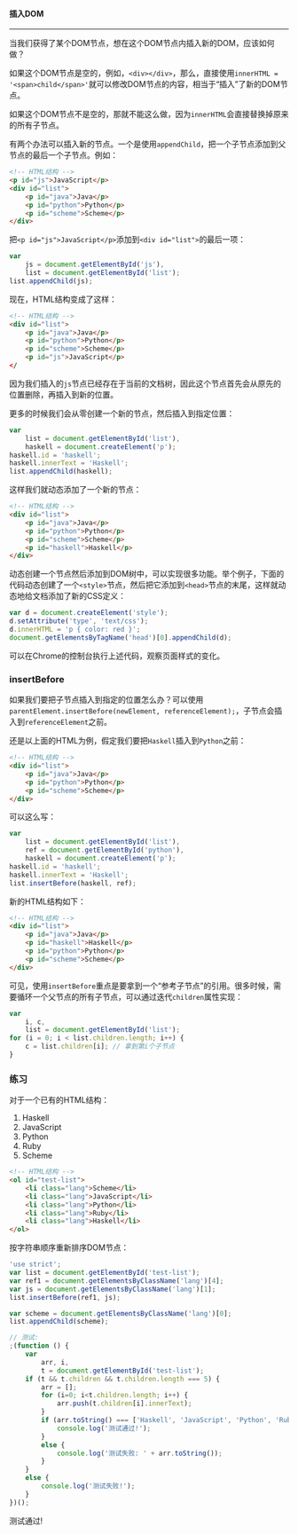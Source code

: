 #### 插入DOM

------

当我们获得了某个DOM节点，想在这个DOM节点内插入新的DOM，应该如何做？

如果这个DOM节点是空的，例如，`<div></div>`，那么，直接使用`innerHTML = '<span>child</span>'`就可以修改DOM节点的内容，相当于“插入”了新的DOM节点。

如果这个DOM节点不是空的，那就不能这么做，因为`innerHTML`会直接替换掉原来的所有子节点。

有两个办法可以插入新的节点。一个是使用`appendChild`，把一个子节点添加到父节点的最后一个子节点。例如：

```html
<!-- HTML结构 -->
<p id="js">JavaScript</p>
<div id="list">
    <p id="java">Java</p>
    <p id="python">Python</p>
    <p id="scheme">Scheme</p>
</div>
```

把`<p id="js">JavaScript</p>`添加到`<div id="list">`的最后一项：

```javascript
var
    js = document.getElementById('js'),
    list = document.getElementById('list');
list.appendChild(js);
```

现在，HTML结构变成了这样：

```html
<!-- HTML结构 -->
<div id="list">
    <p id="java">Java</p>
    <p id="python">Python</p>
    <p id="scheme">Scheme</p>
    <p id="js">JavaScript</p>
</
```

因为我们插入的`js`节点已经存在于当前的文档树，因此这个节点首先会从原先的位置删除，再插入到新的位置。

更多的时候我们会从零创建一个新的节点，然后插入到指定位置：

```javascript
var
    list = document.getElementById('list'),
    haskell = document.createElement('p');
haskell.id = 'haskell';
haskell.innerText = 'Haskell';
list.appendChild(haskell);
```

这样我们就动态添加了一个新的节点：

```html
<!-- HTML结构 -->
<div id="list">
    <p id="java">Java</p>
    <p id="python">Python</p>
    <p id="scheme">Scheme</p>
    <p id="haskell">Haskell</p>
</div>
```

动态创建一个节点然后添加到DOM树中，可以实现很多功能。举个例子，下面的代码动态创建了一个`<style>`节点，然后把它添加到`<head>`节点的末尾，这样就动态地给文档添加了新的CSS定义：

```javascript
var d = document.createElement('style');
d.setAttribute('type', 'text/css');
d.innerHTML = 'p { color: red }';
document.getElementsByTagName('head')[0].appendChild(d);
```

可以在Chrome的控制台执行上述代码，观察页面样式的变化。

### insertBefore

如果我们要把子节点插入到指定的位置怎么办？可以使用`parentElement.insertBefore(newElement, referenceElement);`，子节点会插入到`referenceElement`之前。

还是以上面的HTML为例，假定我们要把`Haskell`插入到`Python`之前：

```html
<!-- HTML结构 -->
<div id="list">
    <p id="java">Java</p>
    <p id="python">Python</p>
    <p id="scheme">Scheme</p>
</div>
```

可以这么写：

```javascript
var
    list = document.getElementById('list'),
    ref = document.getElementById('python'),
    haskell = document.createElement('p');
haskell.id = 'haskell';
haskell.innerText = 'Haskell';
list.insertBefore(haskell, ref);
```

新的HTML结构如下：

```html
<!-- HTML结构 -->
<div id="list">
    <p id="java">Java</p>
    <p id="haskell">Haskell</p>
    <p id="python">Python</p>
    <p id="scheme">Scheme</p>
</div>
```

可见，使用`insertBefore`重点是要拿到一个“参考子节点”的引用。很多时候，需要循环一个父节点的所有子节点，可以通过迭代`children`属性实现：

```javascript
var
    i, c,
    list = document.getElementById('list');
for (i = 0; i < list.children.length; i++) {
    c = list.children[i]; // 拿到第i个子节点
}
```

### 练习

对于一个已有的HTML结构：

1. Haskell
2. JavaScript
3. Python
4. Ruby
5. Scheme

```html
<!-- HTML结构 -->
<ol id="test-list">
    <li class="lang">Scheme</li>
    <li class="lang">JavaScript</li>
    <li class="lang">Python</li>
    <li class="lang">Ruby</li>
    <li class="lang">Haskell</li>
</ol>
```

按字符串顺序重新排序DOM节点：

```javascript
'use strict';
var list = document.getElementById('test-list');
var ref1 = document.getElementsByClassName('lang')[4];
var js = document.getElementsByClassName('lang')[1];
list.insertBefore(ref1, js);

var scheme = document.getElementsByClassName('lang')[0];
list.appendChild(scheme);

// 测试:
;(function () {
    var
        arr, i,
        t = document.getElementById('test-list');
    if (t && t.children && t.children.length === 5) {
        arr = [];
        for (i=0; i<t.children.length; i++) {
            arr.push(t.children[i].innerText);
        }
        if (arr.toString() === ['Haskell', 'JavaScript', 'Python', 'Ruby', 'Scheme'].toString()) {
            console.log('测试通过!');
        }
        else {
            console.log('测试失败: ' + arr.toString());
        }
    }
    else {
        console.log('测试失败!');
    }
})();
```

测试通过!


